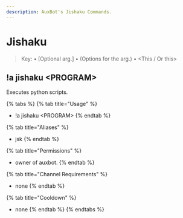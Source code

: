 ```yaml
---
description: AuxBot's Jishaku Commands.
---
```


# Jishaku

> Key: • \[Optional arg.\] • \(Options for the arg.\) • &lt;This / Or this&gt;

## !a jishaku &lt;PROGRAM&gt;

Executes python scripts.

{% tabs %}
{% tab title="Usage" %}
* !a jishaku &lt;PROGRAM&gt;
{% endtab %}

{% tab title="Aliases" %}
* jsk
{% endtab %}

{% tab title="Permissions" %}
* owner of auxbot.
{% endtab %}

{% tab title="Channel Requirements" %}
* none
{% endtab %}

{% tab title="Cooldown" %}
* none
{% endtab %}
{% endtabs %}

